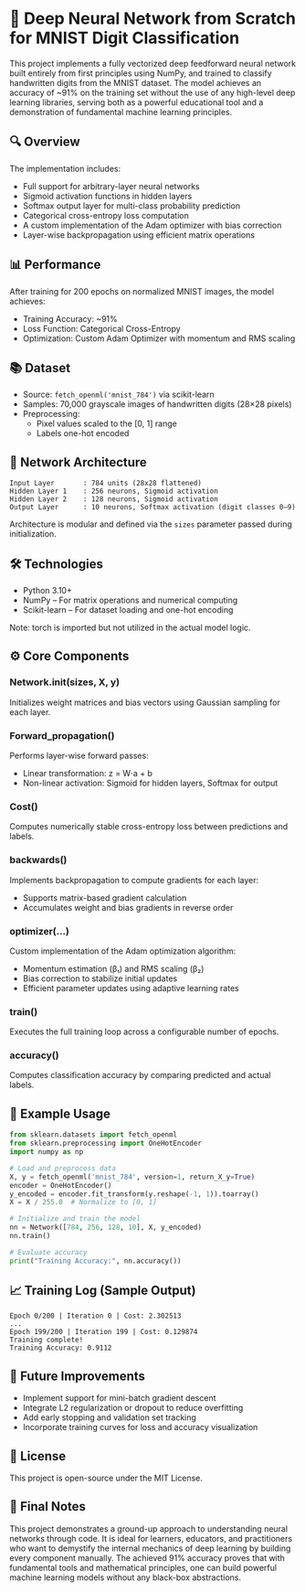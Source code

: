 # 🧠 Deep Neural Network from Scratch for MNIST Digit Classification

This project implements a fully vectorized deep feedforward neural network built entirely from first principles using NumPy, and trained to classify handwritten digits from the MNIST dataset. The model achieves an accuracy of ~91% on the training set without the use of any high-level deep learning libraries, serving both as a powerful educational tool and a demonstration of fundamental machine learning principles.

## 🔍 Overview

The implementation includes:

- Full support for arbitrary-layer neural networks
- Sigmoid activation functions in hidden layers
- Softmax output layer for multi-class probability prediction
- Categorical cross-entropy loss computation
- A custom implementation of the Adam optimizer with bias correction
- Layer-wise backpropagation using efficient matrix operations

## 📊 Performance

After training for 200 epochs on normalized MNIST images, the model achieves:

- Training Accuracy: ~91%
- Loss Function: Categorical Cross-Entropy
- Optimization: Custom Adam Optimizer with momentum and RMS scaling

## 📚 Dataset

- Source: `fetch_openml('mnist_784')` via scikit-learn
- Samples: 70,000 grayscale images of handwritten digits (28×28 pixels)
- Preprocessing:
  - Pixel values scaled to the [0, 1] range
  - Labels one-hot encoded

## 🧠 Network Architecture

```
Input Layer       : 784 units (28x28 flattened)
Hidden Layer 1    : 256 neurons, Sigmoid activation
Hidden Layer 2    : 128 neurons, Sigmoid activation
Output Layer      : 10 neurons, Softmax activation (digit classes 0–9)
```

Architecture is modular and defined via the `sizes` parameter passed during initialization.

## 🛠 Technologies

- Python 3.10+
- NumPy – For matrix operations and numerical computing
- Scikit-learn – For dataset loading and one-hot encoding

Note: torch is imported but not utilized in the actual model logic.

## ⚙️ Core Components

### Network.__init__(sizes, X, y)
Initializes weight matrices and bias vectors using Gaussian sampling for each layer.

### Forward_propagation()
Performs layer-wise forward passes:
- Linear transformation: z = W⋅a + b
- Non-linear activation: Sigmoid for hidden layers, Softmax for output

### Cost()
Computes numerically stable cross-entropy loss between predictions and labels.

### backwards()
Implements backpropagation to compute gradients for each layer:
- Supports matrix-based gradient calculation
- Accumulates weight and bias gradients in reverse order

### optimizer(...)
Custom implementation of the Adam optimization algorithm:
- Momentum estimation (β₁) and RMS scaling (β₂)
- Bias correction to stabilize initial updates
- Efficient parameter updates using adaptive learning rates

### train()
Executes the full training loop across a configurable number of epochs.

### accuracy()
Computes classification accuracy by comparing predicted and actual labels.

## 🚀 Example Usage

```python
from sklearn.datasets import fetch_openml
from sklearn.preprocessing import OneHotEncoder
import numpy as np

# Load and preprocess data
X, y = fetch_openml('mnist_784', version=1, return_X_y=True)
encoder = OneHotEncoder()
y_encoded = encoder.fit_transform(y.reshape(-1, 1)).toarray()
X = X / 255.0  # Normalize to [0, 1]

# Initialize and train the model
nn = Network([784, 256, 128, 10], X, y_encoded)
nn.train()

# Evaluate accuracy
print("Training Accuracy:", nn.accuracy())
```

## 📈 Training Log (Sample Output)

```
Epoch 0/200 | Iteration 0 | Cost: 2.302513
...
Epoch 199/200 | Iteration 199 | Cost: 0.129874
Training complete!
Training Accuracy: 0.9112
```

## 🧪 Future Improvements

- Implement support for mini-batch gradient descent
- Integrate L2 regularization or dropout to reduce overfitting
- Add early stopping and validation set tracking
- Incorporate training curves for loss and accuracy visualization

## 📄 License

This project is open-source under the MIT License.

## 🧠 Final Notes

This project demonstrates a ground-up approach to understanding neural networks through code. It is ideal for learners, educators, and practitioners who want to demystify the internal mechanics of deep learning by building every component manually. The achieved 91% accuracy proves that with fundamental tools and mathematical principles, one can build powerful machine learning models without any black-box abstractions.